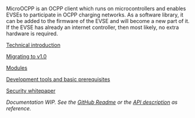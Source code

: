 MicroOCPP is an OCPP client which runs on microcontrollers and enables EVSEs to participate in OCPP charging networks. As a software library, it can be added to the firmware of the EVSE and will become a new part of it. If the EVSE has already an internet controller, then most likely, no extra hardware is required.

[Technical introduction](intro-tech)

[Migrating to v1.0](migration)

[Modules](modules)

[Development tools and basic prerequisites](prerequisites)

[Security whitepaper](security)

<!-- This chapter shows how to kick-start your OCPP project. -->

*Documentation WIP. See the [GitHub Readme](https://github.com/matth-x/MicroOcpp) or the [API description](https://github.com/matth-x/MicroOcpp/blob/main/src/MicroOcpp.h) as reference.*
